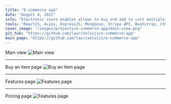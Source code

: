 ```yaml
---
title: "E-commerce app"
date: "August 4, 2021"
info: "Electronic store enables allows to buy and add to cart multiple items"
tools: "ReactJS, Axios, ExpressJS, Mongoose, Stripe API, Bootstrap, CSS, HTML, Node.js, JavaScript"
cover_image: "/images/projects/e-commerce-app/main-view.png"
git_hub: "https://github.com/lauriselvijs/e-commerce-app"
main_page: "https://github.com/lauriselvijs/e-commerce-app"
---
```


Main view
![Main view](/images/projects/e-commerce-app/main-view.png)

---

Buy an item page
![Buy an item page](/images/projects/e-commerce-app/buy-an-item.png)

---

Features page
![Features page](/images/projects/e-commerce-app/features-page.png)

---

Pricing page
![Features page](/images/projects/e-commerce-app/pricing-page.png)

